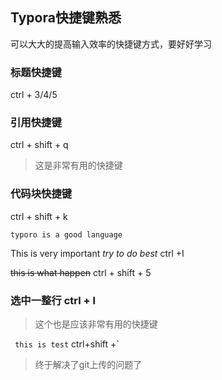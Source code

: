 ## Typora快捷键熟悉

可以大大的提高输入效率的快捷键方式，要好好学习

### 标题快捷键

ctrl + 3/4/5

### 引用快捷键

ctrl + shift + q

> 这是非常有用的快捷键

### 代码块快捷键

ctrl + shift + k

```
typoro is a good language
```

This is very important *try to do best*  ctrl +I

~~this is what happen~~  ctrl + shift + 5

### 选中一整行 ctrl + l

> 这个也是应该非常有用的快捷键

` this is test` ctrl+shift +`

> 终于解决了git上传的问题了



